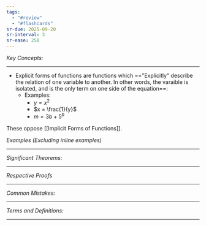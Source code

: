 ```yaml
---
tags:
  - "#review"
  - "#flashcards"
sr-due: 2025-09-20
sr-interval: 3
sr-ease: 250
---
```

*Key Concepts:*
___

- Explicit forms of functions are functions which =="Explicitly" describe the relation of one variable to another. In other words, the varaible is isolated, and is the only term on one side of the equation==:
	- Examples:
		- $y = x^2$
		- $x = \frac{1}{y}$
		- $m = 3b + 5^b$

These oppose [[Implicit Forms of Functions]].

*Examples (Excluding inline examples)* 
___

*Significant Theorems:*
___

*Respective Proofs*
___

*Common Mistakes:*
___

*Terms and Definitions:*
___

